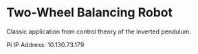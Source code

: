 # Two-Wheel Balancing Robot

Classic application from control theory of the inverted pendulum.

Pi IP Address: 10.130.73.179